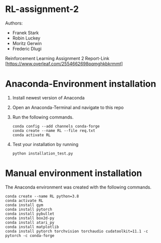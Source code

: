 # RL-assignment-2

Authors:
- Franek Stark
- Robin Luckey
- Moritz Gerwin
- Frederic Dlugi

Reinforcement Learning Assignment 2
Report-Link [https://www.overleaf.com/2554662698pqmghkbkrmmt]

# Anaconda-Environment installation

1.  Install newest version of Anaconda

2.  Open an Anaconda-Terminal and navigate to this repo

3.  Run the following commands.
    ```
    conda config --add channels conda-forge
    conda create --name RL --file req.txt
    conda activate RL
    ```

4.  Test your installation by running
    ```
    python installation_test.py
    ```

# Manual environment installation

The Anaconda environment was created with the following commands.
```
conda create --name RL python=3.8
conda activate RL
conda install gym
conda install pytorch
conda install pybullet
conda install box2d-py
conda install atari_py
conda install matplotlib
conda install pytorch torchvision torchaudio cudatoolkit=11.1 -c pytorch -c conda-forge
```
